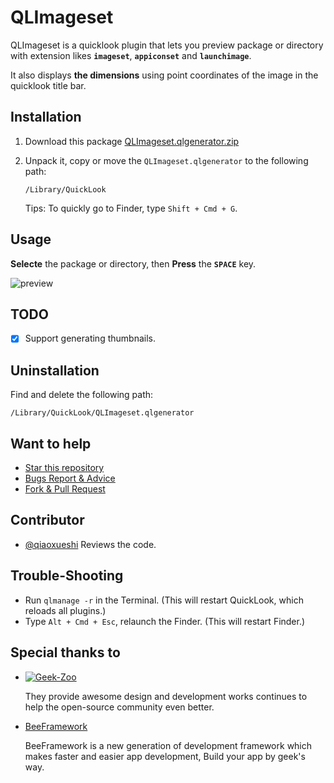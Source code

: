 # QLImageset

QLImageset is a quicklook plugin that lets you preview package or directory with extension likes **`imageset`**, **`appiconset`** and **`launchimage`**. 

It also displays **the dimensions** using point coordinates of the image in the quicklook title bar.

## Installation

1. Download this package [QLImageset.qlgenerator.zip](http://const.qiniudn.com/repo/qlimageset/QLImageset.qlgenerator.zip)

2. Unpack it, copy or move the `QLImageset.qlgenerator` to the following path:

    ```
    /Library/QuickLook
    ```

    Tips: To quickly go to Finder, type `Shift + Cmd + G`. 

## Usage

**Selecte** the package or directory, then **Press** the **`SPACE`** key.

![preview](http://const.qiniudn.com/repo/qlimageset/preview.gif)

## TODO 
- [x] Support generating thumbnails.

## Uninstallation

Find and delete the following path:

```
/Library/QuickLook/QLImageset.qlgenerator
```

## Want to help
  
  * [Star this repository](https://github.com/qfish/XAlign/)
  * [Bugs Report & Advice](https://github.com/qfish/XAlign/issues)
  * [Fork & Pull Request](https://github.com/qfish/XAlign/pulls)

## Contributor
* [@qiaoxueshi](https://github.com/qiaoxueshi) Reviews the code.

## Trouble-Shooting
  
 * Run `qlmanage -r` in the Terminal. (This will restart QuickLook, which reloads all plugins.)
 * Type `Alt + Cmd + Esc`, relaunch the Finder. (This will restart Finder.)
   
## Special thanks to

* [![Geek-Zoo](http://geek-zoo.com/img/images/logo_2.png)](http://www.geek-zoo.com)

  They provide awesome design and development works continues to help the open-source community even better.


* [BeeFramework](https://github.com/gavinkwoe/BeeFramework) 

  BeeFramework is a new generation of development framework which makes faster and easier app development, Build your app by geek's way.
